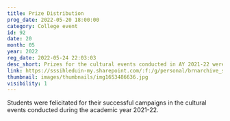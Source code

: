 ```yaml
---
title: Prize Distribution
prog_date: 2022-05-20 18:00:00
category: College event
id: 92
date: 20
month: 05
year: 2022
reg_date: 2022-05-24 22:03:03
desc_short: Prizes for the cultural events conducted in AY 2021-22 were given away to the winners during this event.
link: https://sssihleduin-my.sharepoint.com/:f:/g/personal/brnarchive_sssihl_edu_in/EqCPozjU9EFNtoEr1-co6dwBJgeA5mpzzhioMEBJi7WOJA?e=OcJk90
thumbnail: images/thumbnails/img1653486636.jpg
visibility: 1
---
```


Students were felicitated for their successful campaigns in the cultural events conducted during the academic year 2021-22.